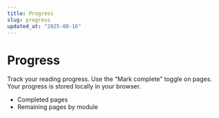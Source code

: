 ```yaml
---
title: Progress
slug: progress
updated_at: "2025-08-16"
---
```


# Progress

Track your reading progress. Use the “Mark complete” toggle on pages. Your progress is stored locally in your browser.

- Completed pages
- Remaining pages by module